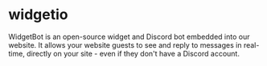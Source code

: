# widgetio
WidgetBot is an open-source widget and Discord bot embedded into our website. It allows your website guests to see and reply to messages in real-time, directly on your site - even if they don't have a Discord account.
